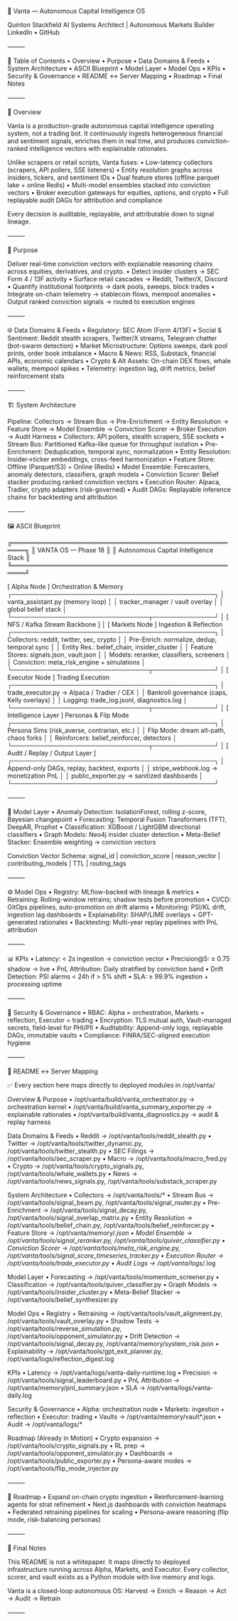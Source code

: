🧠 Vanta — Autonomous Capital Intelligence OS

Quinton Stackfield
AI Systems Architect | Autonomous Markets Builder
LinkedIn • GitHub

⸻

📑 Table of Contents
	•	Overview
	•	Purpose
	•	Data Domains & Feeds
	•	System Architecture
	•	ASCII Blueprint
	•	Model Layer
	•	Model Ops
	•	KPIs
	•	Security & Governance
	•	README ↔ Server Mapping
	•	Roadmap
	•	Final Notes

⸻

🔎 Overview

Vanta is a production-grade autonomous capital intelligence operating system, not a trading bot.
It continuously ingests heterogeneous financial and sentiment signals, enriches them in real time, and produces conviction-ranked intelligence vectors with explainable rationales.

Unlike scrapers or retail scripts, Vanta fuses:
	•	Low-latency collectors (scrapers, API pollers, SSE listeners)
	•	Entity resolution graphs across insiders, tickers, and sentiment IDs
	•	Dual feature stores (offline parquet lake + online Redis)
	•	Multi-model ensembles stacked into conviction vectors
	•	Broker execution gateways for equities, options, and crypto
	•	Full replayable audit DAGs for attribution and compliance

Every decision is auditable, replayable, and attributable down to signal lineage.

⸻

🎯 Purpose

Deliver real-time conviction vectors with explainable reasoning chains across equities, derivatives, and crypto.
	•	Detect insider clusters → SEC Form 4 / 13F activity
	•	Surface retail cascades → Reddit, Twitter/X, Discord
	•	Quantify institutional footprints → dark pools, sweeps, block trades
	•	Integrate on-chain telemetry → stablecoin flows, mempool anomalies
	•	Output ranked conviction signals → routed to execution engines

⸻

🌐 Data Domains & Feeds
	•	Regulatory: SEC Atom (Form 4/13F)
	•	Social & Sentiment: Reddit stealth scrapers, Twitter/X streams, Telegram chatter (bot-swarm detection)
	•	Market Microstructure: Options sweeps, dark pool prints, order book imbalance
	•	Macro & News: RSS, Substack, financial APIs, economic calendars
	•	Crypto & Alt Assets: On-chain DEX flows, whale wallets, mempool spikes
	•	Telemetry: ingestion lag, drift metrics, belief reinforcement stats

⸻

🏗 System Architecture

Pipeline:
Collectors → Stream Bus → Pre-Enrichment → Entity Resolution → Feature Store → Model Ensemble → Conviction Scorer → Broker Execution → Audit Harness
	•	Collectors: API pollers, stealth scrapers, SSE sockets
	•	Stream Bus: Partitioned Kafka-like queue for throughput isolation
	•	Pre-Enrichment: Deduplication, temporal sync, normalization
	•	Entity Resolution: Insider→ticker embeddings, cross-feed harmonization
	•	Feature Store: Offline (Parquet/S3) + Online (Redis)
	•	Model Ensemble: Forecasters, anomaly detectors, classifiers, graph models
	•	Conviction Scorer: Belief stacker producing ranked conviction vectors
	•	Execution Router: Alpaca, Tradier, crypto adapters (risk-governed)
	•	Audit DAGs: Replayable inference chains for backtesting and attribution

⸻

🖼 ASCII Blueprint

   ╔═════════════════════════════════════════════════════╗
   ║               VANTA OS — Phase 18                   ║
   ║   Autonomous Capital Intelligence Stack             ║
   ╚═════════════════════════════════════════════════════╝

   [ Alpha Node ] Orchestration & Memory
   ┌──────────────────────────────────────────────┐
   │ vanta_assistant.py (memory loop)             │
   │ tracker_manager / vault overlay              │
   │ global belief stack                          │
   └───────────────────────────────┬──────────────┘
                                   │
                   [ NFS / Kafka Stream Backbone ]
                                   │
   [ Markets Node ] Ingestion & Reflection
   ┌──────────────────────────────────────────────┐
   │ Collectors: reddit, twitter, sec, crypto     │
   │ Pre-Enrich: normalize, dedup, temporal sync  │
   │ Entity Res.: belief_chain, insider_cluster   │
   │ Feature Stores: signals.json, vault.json     │
   │ Models: reranker, classifiers, screeners     │
   │ Conviction: meta_risk_engine + simulations   │
   └───────────────────────────────┬──────────────┘
                                   │
   [ Executor Node ] Trading Execution
   ┌──────────────────────────────────────────────┐
   │ trade_executor.py → Alpaca / Tradier / CEX   │
   │ Bankroll governance (caps, Kelly overlays)   │
   │ Logging: trade_log.jsonl, diagnostics.log    │
   └───────────────────────────────┬──────────────┘
                                   │
   [ Intelligence Layer ] Personas & Flip Mode
   ┌──────────────────────────────────────────────┐
   │ Persona Sims (risk_averse, contrarian, etc.) │
   │ Flip Mode: dream alt-path, chaos forks       │
   │ Reinforcers: belief_reinforcer, detectors    │
   └───────────────────────────────┬──────────────┘
                                   │
   [ Audit / Replay / Output Layer ]
   ┌──────────────────────────────────────────────┐
   │ Append-only DAGs, replay, backtest, exports  │
   │ stripe_webhook.log → monetization PnL        │
   │ public_exporter.py → sanitized dashboards    │
   └──────────────────────────────────────────────┘


⸻

🤖 Model Layer
	•	Anomaly Detection: IsolationForest, rolling z-score, Bayesian changepoint
	•	Forecasting: Temporal Fusion Transformers (TFT), DeepAR, Prophet
	•	Classification: XGBoost / LightGBM directional classifiers
	•	Graph Models: Neo4j insider cluster detection
	•	Meta-Belief Stacker: Ensemble weighting → conviction vectors

Conviction Vector Schema:
signal_id | conviction_score | reason_vector | contributing_models | TTL | routing_tags

⸻

⚙️ Model Ops
	•	Registry: MLflow-backed with lineage & metrics
	•	Retraining: Rolling-window retrains; shadow tests before promotion
	•	CI/CD: GitOps pipelines, auto-promotion on drift alarms
	•	Monitoring: PSI/KL drift, ingestion lag dashboards
	•	Explainability: SHAP/LIME overlays + GPT-generated rationales
	•	Backtesting: Multi-year replay pipelines with PnL attribution

⸻

📊 KPIs
	•	Latency: < 2s ingestion → conviction vector
	•	Precision@5: ≥ 0.75 shadow → live
	•	PnL Attribution: Daily stratified by conviction band
	•	Drift Detection: PSI alarms < 24h if > 5% shift
	•	SLA: ≥ 99.9% ingestion + processing uptime

⸻

🔐 Security & Governance
	•	RBAC: Alpha = orchestration, Markets = reflection, Executor = trading
	•	Encryption: TLS mutual auth, Vault-managed secrets, field-level for PHI/PII
	•	Auditability: Append-only logs, replayable DAGs, immutable vaults
	•	Compliance: FINRA/SEC-aligned execution hygiene

⸻

📂 README ↔ Server Mapping

✅ Every section here maps directly to deployed modules in /opt/vanta/

Overview & Purpose
	•	/opt/vanta/build/vanta_orchestrator.py → orchestration kernel
	•	/opt/vanta/build/vanta_summary_exporter.py → explainable rationales
	•	/opt/vanta/build/vanta_diagnostics.py → audit & replay harness

Data Domains & Feeds
	•	Reddit → /opt/vanta/tools/reddit_stealth.py
	•	Twitter → /opt/vanta/tools/twitter_dynamic.py, /opt/vanta/tools/twitter_stealth.py
	•	SEC Filings → /opt/vanta/tools/sec_scraper.py
	•	Macro → /opt/vanta/tools/macro_fred.py
	•	Crypto → /opt/vanta/tools/crypto_signals.py, /opt/vanta/tools/whale_wallets.py
	•	News → /opt/vanta/tools/news_signals.py, /opt/vanta/tools/substack_scraper.py

System Architecture
	•	Collectors → /opt/vanta/tools/*
	•	Stream Bus → /opt/vanta/tools/signal_beam.py, /opt/vanta/tools/signal_router.py
	•	Pre-Enrichment → /opt/vanta/tools/signal_decay.py, /opt/vanta/tools/signal_overlap_matrix.py
	•	Entity Resolution → /opt/vanta/tools/belief_chain.py, /opt/vanta/tools/belief_reinforcer.py
	•	Feature Store → /opt/vanta/memory/*.json
	•	Model Ensemble → /opt/vanta/tools/signal_reranker.py, /opt/vanta/tools/quiver_classifier.py
	•	Conviction Scorer → /opt/vanta/tools/meta_risk_engine.py, /opt/vanta/tools/signal_score_timeseries_tracker.py
	•	Execution Router → /opt/vanta/tools/trade_executor.py
	•	Audit Logs → /opt/vanta/logs/*.log

Model Layer
	•	Forecasting → /opt/vanta/tools/momentum_screener.py
	•	Classification → /opt/vanta/tools/quiver_classifier.py
	•	Graph Models → /opt/vanta/tools/insider_cluster.py
	•	Meta-Belief Stacker → /opt/vanta/tools/belief_synthesizer.py

Model Ops
	•	Registry + Retraining → /opt/vanta/tools/vault_alignment.py, /opt/vanta/tools/vault_overlay.py
	•	Shadow Tests → /opt/vanta/tools/reverse_simulation.py, /opt/vanta/tools/opponent_simulator.py
	•	Drift Detection → /opt/vanta/tools/signal_decay.py, /opt/vanta/memory/system_risk.json
	•	Explainability → /opt/vanta/tools/gpt_exit_planner.py, /opt/vanta/logs/reflection_digest.log

KPIs
	•	Latency → /opt/vanta/logs/vanta-daily-runtime.log
	•	Precision → /opt/vanta/tools/signal_leaderboard.py
	•	PnL Attribution → /opt/vanta/memory/pnl_summary.json
	•	SLA → /opt/vanta/logs/vanta-daily.log

Security & Governance
	•	Alpha: orchestration node
	•	Markets: ingestion + reflection
	•	Executor: trading
	•	Vaults → /opt/vanta/memory/vault*.json
	•	Audit → /opt/vanta/logs/*

Roadmap (Already in Motion)
	•	Crypto expansion → /opt/vanta/tools/crypto_signals.py
	•	RL prep → /opt/vanta/tools/opponent_simulator.py
	•	Dashboards → /opt/vanta/tools/public_exporter.py
	•	Persona-aware modes → /opt/vanta/tools/flip_mode_injector.py

⸻

🚀 Roadmap
	•	Expand on-chain crypto ingestion
	•	Reinforcement-learning agents for strat refinement
	•	Next.js dashboards with conviction heatmaps
	•	Federated retraining pipelines for scaling
	•	Persona-aware reasoning (flip mode, risk-balancing personas)

⸻

🏁 Final Notes

This README is not a whitepaper. It maps directly to deployed infrastructure running across Alpha, Markets, and Executor.
Every collector, scorer, and vault exists as a Python module with live memory and logs.

Vanta is a closed-loop autonomous OS:
Harvest → Enrich → Reason → Act → Audit → Retrain

⸻
